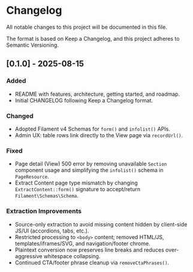 # Changelog

All notable changes to this project will be documented in this file.

The format is based on Keep a Changelog, and this project adheres to Semantic Versioning.

## [0.1.0] - 2025-08-15

### Added
- README with features, architecture, getting started, and roadmap.
- Initial CHANGELOG following Keep a Changelog format.

### Changed
- Adopted Filament v4 Schemas for `form()` and `infolist()` APIs.
- Admin UX: table rows link directly to the View page via `recordUrl()`.

### Fixed
- Page detail (View) 500 error by removing unavailable `Section` component usage and simplifying the `infolist()` schema in `PageResource`.
- Extract Content page type mismatch by changing `ExtractContent::form()` signature to accept/return `Filament\Schemas\Schema`.

### Extraction Improvements
- Source-only extraction to avoid missing content hidden by client-side JS/UI (accordions, tabs, etc.).
- Restricted processing to `<body>` content; removed HTML/JS, templates/iframes/SVG, and navigation/footer chrome.
- Plaintext conversion now preserves line breaks and reduces over-aggressive whitespace collapsing.
- Continued CTA/footer phrase cleanup via `removeCtaPhrases()`.
